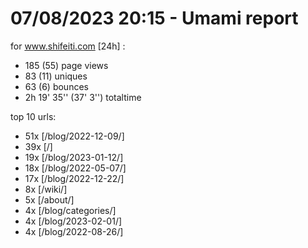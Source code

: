 # 07/08/2023 20:15 - Umami report
for www.shifeiti.com [24h] :

 - 185 (55) page views
 - 83 (11) uniques
 - 63 (6) bounces
 - 2h 19' 35'' (37' 3'') totaltime


top 10 urls:
 - 51x [/blog/2022-12-09/]
 - 39x [/]
 - 19x [/blog/2023-01-12/]
 - 18x [/blog/2022-05-07/]
 - 17x [/blog/2022-12-22/]
 - 8x [/wiki/]
 - 5x [/about/]
 - 4x [/blog/categories/]
 - 4x [/blog/2023-02-01/]
 - 4x [/blog/2022-08-26/]


